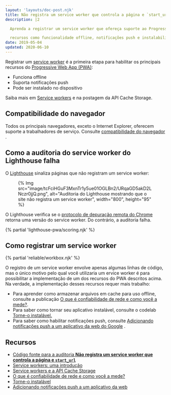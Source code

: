 ```yaml
---
layout: 'layouts/doc-post.njk'
title: Não registra um service worker que controla a página e `start_url`
description: |2

  Aprenda a registrar um service worker que ofereça suporte ao Progressive Web App

  recursos como funcionalidade offline, notificações push e instalabilidade.
date: 2019-05-04
updated: 2020-06-10
---
```


Registrar um [service worker](https://web.dev/service-workers-cache-storage/) é a primeira etapa para habilitar os principais recursos do [Progressive Web App (PWA)](https://web.dev/progressive-web-apps/):

- Funciona offline
- Suporta notificações push
- Pode ser instalado no dispositivo

Saiba mais em [Service workers](https://web.dev/service-workers-cache-storage/) e na postagem da API Cache Storage.

## Compatibilidade do navegador

Todos os principais navegadores, exceto o Internet Explorer, oferecem suporte a trabalhadores de serviço. Consulte [compatibilidade do navegador](https://developer.mozilla.org/docs/Web/API/ServiceWorker#Browser_compatibility) .

## Como a auditoria do service worker do Lighthouse falha

O [Lighthouse](https://developers.google.com/web/tools/lighthouse/) sinaliza páginas que não registram um service worker:

<figure>{% Img src="image/tcFciHGuF3MxnTr1y5ue01OGLBn2/URqaGD5akD2LNczr0jjQ.png", alt="Auditoria do Lighthouse mostrando que o site não registra um service worker", width="800", height="95" %}</figure>

O Lighthouse verifica se o [protocolo de depuração remota do Chrome](https://github.com/ChromeDevTools/devtools-protocol) retorna uma versão do service worker. Do contrário, a auditoria falha.

{% partial 'lighthouse-pwa/scoring.njk' %}

## Como registrar um service worker

{% partial 'reliable/workbox.njk' %}

O registro de um service worker envolve apenas algumas linhas de código, mas o único motivo pelo qual você utilizaria um ervice worker é para possibilitar a implementação de um dos recursos do PWA descritos acima. Na verdade, a implementação desses recursos requer mais trabalho:

- Para aprender como armazenar arquivos em cache para uso offline, consulte a publicação [O que é confiabilidade de rede e como você a mede?](https://web.dev/network-connections-unreliable/).
- Para saber como tornar seu aplicativo instalável, consulte o codelab [Torne-o instalável.](https://web.dev/codelab-make-installable/)
- Para saber como habilitar notificações push, consulte [Adicionando notificações push a um aplicativo da web do Google](https://codelabs.developers.google.com/codelabs/push-notifications) .

## Recursos

- [Código fonte para a auditoria **Não registra um service worker que controla a página e `start_url`**](https://github.com/GoogleChrome/lighthouse/blob/master/lighthouse-core/audits/service-worker.js)
- [Service workers: uma introdução](https://developers.google.com/web/fundamentals/primers/service-workers)
- [Service workers e a API Cache Storage](https://web.dev/service-workers-cache-storage/)
- [O que é confiabilidade de rede e como você a mede?](https://web.dev/network-connections-unreliable/)
- [Torne-o instalável](https://web.dev/codelab-make-installable/)
- [Adicionando notificações push a um aplicativo da web](https://codelabs.developers.google.com/codelabs/push-notifications)
